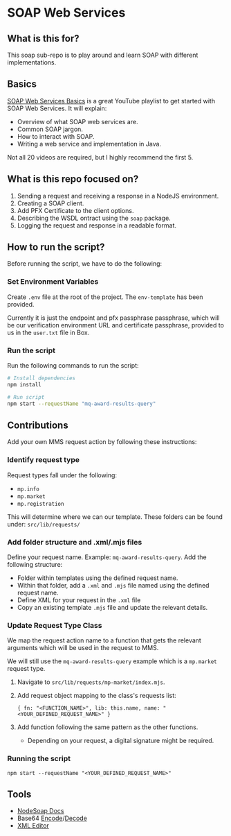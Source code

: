 # SOAP Web Services

## What is this for?

This soap sub-repo is to play around and learn SOAP with different implementations.

## Basics

[SOAP Web Services Basics](https://youtube.com/playlist?list=PLqq-6Pq4lTTZTYpk_1DOowOGWJMIH5T39&si=BBOVeDqlB79r9jp8) is a great YouTube playlist to get started with SOAP Web Services. It will explain:

- Overview of what SOAP web services are.
- Common SOAP jargon.
- How to interact with SOAP.
- Writing a web service and implementation in Java.

Not all 20 videos are required, but I highly recommend the first 5.

## What is this repo focused on?

1. Sending a request and receiving a response in a NodeJS environment.
2. Creating a SOAP client.
3. Add PFX Certificate to the client options.
4. Describing the WSDL ontract using the `soap` package.
5. Logging the request and response in a readable format.

## How to run the script?

Before running the script, we have to do the following:

### Set Environment Variables

Create `.env` file at the root of the project. The `env-template` has been provided.

Currently it is just the endpoint and pfx passphrase passphrase, which will be our verification environment URL and certificate passphrase, provided to us in the `user.txt` file in Box.

### Run the script

Run the following commands to run the script:

```bash
# Install dependencies
npm install

# Run script
npm start --requestName "mq-award-results-query"
```

## Contributions

Add your own MMS request action by following these instructions:

### Identify request type

Request types fall under the following:

- `mp.info`
- `mp.market`
- `mp.registration`

This will determine where we can our template. These folders can be found under:
`src/lib/requests/`

### Add folder structure and .xml/.mjs files

Define your request name. Example: `mq-award-results-query`.
Add the following structure:

- Folder within templates using the defined request name.
- Within that folder, add a `.xml` and `.mjs` file named using the defined request name.
- Define XML for your request in the `.xml` file
- Copy an existing template `.mjs` file and update the relevant details.

### Update Request Type Class

We map the request action name to a function that gets the relevant arguments which will be used in the request to MMS.

We will still use the `mq-award-results-query` example which is a `mp.market` request type.

1. Navigate to `src/lib/requests/mp-market/index.mjs`.
2. Add request object mapping to the class's requests list:

   `{ fn: "<FUNCTION_NAME>", lib: this.name, name: "<YOUR_DEFINED_REQUEST_NAME>" }`

3. Add function following the same pattern as the other functions.
   - Depending on your request, a digital signature might be required.

### Running the script

`npm start --requestName "<YOUR_DEFINED_REQUEST_NAME>"`

## Tools

- [NodeSoap Docs](https://github.com/vpulim/node-soap)
- Base64 [Encode](https://www.base64encode.org/)/[Decode](https://www.base64decode.org/)
- [XML Editor](https://www.tutorialspoint.com/online_xml_editor.htm)
